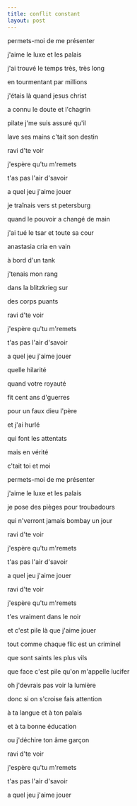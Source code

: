 ```yaml
---
title: conflit constant
layout: post
---
```


permets-moi de me présenter

j'aime le luxe et les palais

j'ai trouvé le temps très, très long

en tourmentant par millions


j'étais là quand jesus christ

a connu le doute et l'chagrin

pilate j'me suis assuré qu'il

lave ses mains c'tait son destin


ravi d'te voir

j'espère qu'tu m'remets

t'as pas l'air d'savoir

a quel jeu j'aime jouer


je traînais vers st petersburg

quand le pouvoir a changé de main

j'ai tué le tsar et toute sa cour

anastasia cria en vain


à bord d'un tank

j'tenais mon rang

dans la blitzkrieg sur

des corps puants


ravi d'te voir

j'espère qu'tu m'remets

t'as pas l'air d'savoir

a quel jeu j'aime jouer


quelle hilarité

quand votre royauté

fit cent ans d'guerres

pour un faux dieu l'père


et j'ai hurlé

qui font les attentats

mais en vérité

c'tait toi et moi


permets-moi de me présenter

j'aime le luxe et les palais

je pose des pièges pour troubadours

qui n'verront jamais bombay un jour


ravi d'te voir

j'espère qu'tu m'remets

t'as pas l'air d'savoir

a quel jeu j'aime jouer


ravi d'te voir

j'espère qu'tu m'remets

t'es vraiment dans le noir

et c'est pile là que j'aime jouer


tout comme chaque flic est un criminel

que sont saints les plus vils

que face c'est pile qu'on m'appelle lucifer

oh j'devrais pas voir la lumière


donc si on s'croise fais attention

à ta langue et à ton palais

et à ta bonne éducation

ou j'déchire ton âme garçon


ravi d'te voir

j'espère qu'tu m'remets

t'as pas l'air d'savoir

a quel jeu j'aime jouer
